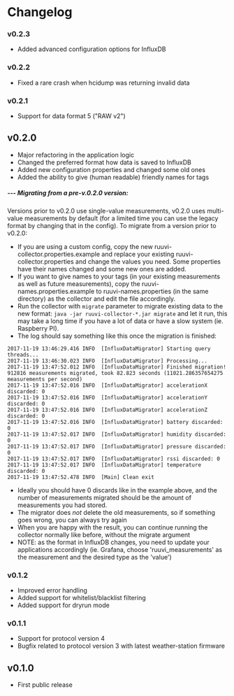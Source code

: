 # Changelog

### v0.2.3

 - Added advanced configuration options for InfluxDB

### v0.2.2

 - Fixed a rare crash when hcidump was returning invalid data

### v0.2.1

 - Support for data format 5 ("RAW v2")

## v0.2.0

 - Major refactoring in the application logic
 - Changed the preferred format how data is saved to InfluxDB
 - Added new configuration properties and changed some old ones
 - Added the ability to give (human readable) friendly names for tags

##### --- Migrating from a pre-v.0.2.0 version:

Versions prior to v0.2.0 use single-value measurements, v0.2.0 uses multi-value measurements by default (for a limited time you can use the legacy format by changing that in the config). To migrate from a version prior to v0.2.0:

 - If you are using a custom config, copy the new ruuvi-collector.properties.example and replace your existing ruuvi-collector.properties and change the values you need. Some properties have their names changed and some new ones are added.
 - If you want to give names to your tags (in your existing measurements as well as future measurements), copy the ruuvi-names.properties.example to ruuvi-names.properties (in the same directory) as the collector and edit the file accordingly.
 - Run the collector with `migrate` parameter to migrate existing data to the new format: `java -jar ruuvi-collector-*.jar migrate` and let it run, this may take a long time if you have a lot of data or have a slow system (ie. Raspberry PI).
 - The log should say something like this once the migration is finished:

```
2017-11-19 13:46:29.416 INFO  [InfluxDataMigrator] Starting query threads...
2017-11-19 13:46:30.023 INFO  [InfluxDataMigrator] Processing...
2017-11-19 13:47:52.012 INFO  [InfluxDataMigrator] Finished migration! 912816 measurements migrated, took 82.823 seconds (11021.286357654275 measurements per second)
2017-11-19 13:47:52.016 INFO  [InfluxDataMigrator] accelerationX discarded: 0
2017-11-19 13:47:52.016 INFO  [InfluxDataMigrator] accelerationY discarded: 0
2017-11-19 13:47:52.016 INFO  [InfluxDataMigrator] accelerationZ discarded: 0
2017-11-19 13:47:52.016 INFO  [InfluxDataMigrator] battery discarded: 0
2017-11-19 13:47:52.017 INFO  [InfluxDataMigrator] humidity discarded: 0
2017-11-19 13:47:52.017 INFO  [InfluxDataMigrator] pressure discarded: 0
2017-11-19 13:47:52.017 INFO  [InfluxDataMigrator] rssi discarded: 0
2017-11-19 13:47:52.017 INFO  [InfluxDataMigrator] temperature discarded: 0
2017-11-19 13:47:52.478 INFO  [Main] Clean exit
```

 - Ideally you should have 0 discards like in the example above, and the number of measurements migrated should be the amount of measurements you had stored.
 - The migrator does *not* delete the old measurements, so if something goes wrong, you can always try again
 - When you are happy with the result, you can continue running the collector normally like before, without the migrate argument
 - NOTE: as the format in InfluxDB changes, you need to update your applications accordingly (ie. Grafana, choose 'ruuvi_measurements' as the measurement and the desired type as the 'value')

### v0.1.2

 - Improved error handling
 - Added support for whitelist/blacklist filtering
 - Added support for dryrun mode

### v0.1.1

 - Support for protocol version 4
 - Bugfix related to protocol version 3 with latest weather-station firmware

## v0.1.0

 - First public release
